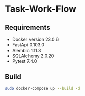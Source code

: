# Task-Work-Flow

## Requirements

* Docker version 23.0.6
* FastApi 0.103.0
* Alembic 1.11.3
* SQLAlchemy 2.0.20
* Pytest 7.4.0

## Build

```bash
sudo docker-compose up --build -d
```
